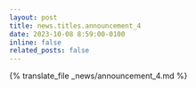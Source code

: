 ```yaml
---
layout: post
title: news.titles.announcement_4
date: 2023-10-08 8:59:00-0100
inline: false
related_posts: false
---
```


{% translate_file _news/announcement_4.md %}


